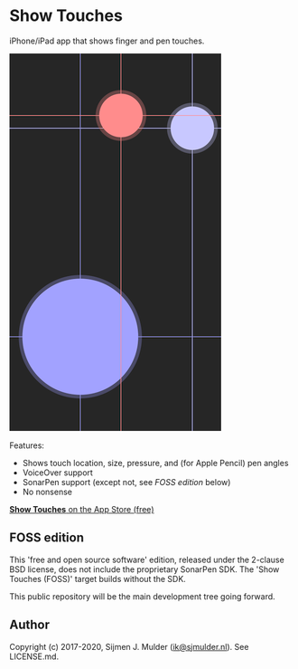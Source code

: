 Show Touches
============
iPhone/iPad app that shows finger and pen touches.

![Screenshot](Screenshots/iPhone%206s%201x.png)

Features:
 - Shows touch location, size, pressure, and (for Apple Pencil) pen
   angles
 - VoiceOver support
 - SonarPen support (except not, see *FOSS edition* below)
 - No nonsense

[**Show Touches** on the App Store (free)](https://apps.apple.com/us/app/show-touches/id1278763011)

FOSS edition
------------
This 'free and open source software' edition, released under the
2-clause BSD license, does not include the proprietary SonarPen SDK.
The 'Show Touches (FOSS)' target builds without the SDK.

This public repository will be the main development tree going forward.

Author
------
Copyright (c) 2017-2020, Sijmen J. Mulder (<ik@sjmulder.nl>). See
LICENSE.md.
